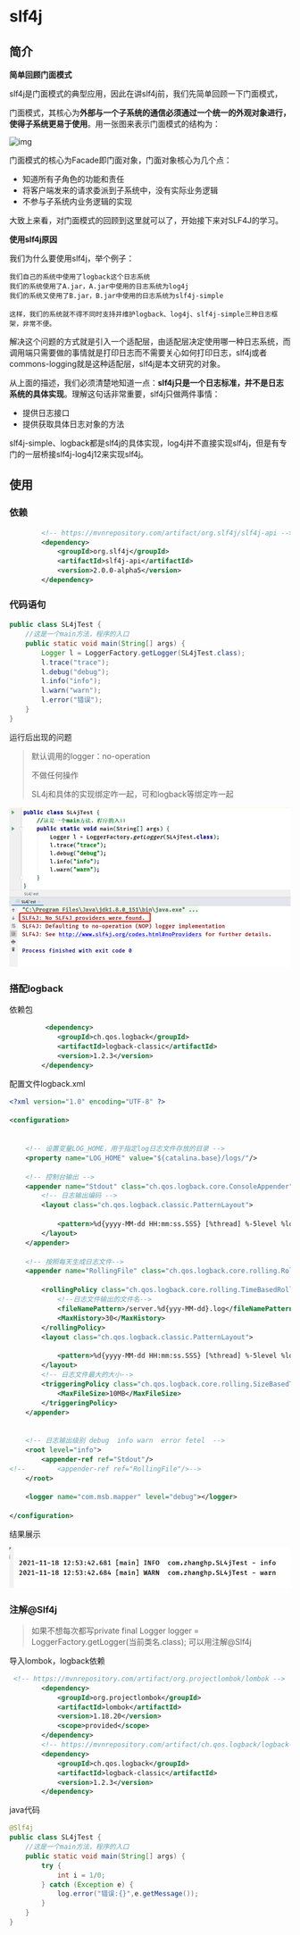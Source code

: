 # slf4j

## 简介

**简单回顾门面模式**

slf4j是门面模式的典型应用，因此在讲slf4j前，我们先简单回顾一下门面模式，

门面模式，其核心为**外部与一个子系统的通信必须通过一个统一的外观对象进行，使得子系统更易于使用**。用一张图来表示门面模式的结构为：

![img](https://images2018.cnblogs.com/blog/801753/201803/801753-20180321204740208-1670144043.png)

门面模式的核心为Facade即门面对象，门面对象核心为几个点：

- 知道所有子角色的功能和责任
- 将客户端发来的请求委派到子系统中，没有实际业务逻辑
- 不参与子系统内业务逻辑的实现

大致上来看，对门面模式的回顾到这里就可以了，开始接下来对SLF4J的学习。

**使用slf4j原因**

我们为什么要使用slf4j，举个例子：

```
我们自己的系统中使用了logback这个日志系统
我们的系统使用了A.jar，A.jar中使用的日志系统为log4j
我们的系统又使用了B.jar，B.jar中使用的日志系统为slf4j-simple

这样，我们的系统就不得不同时支持并维护logback、log4j、slf4j-simple三种日志框架，非常不便。
```

解决这个问题的方式就是引入一个适配层，由适配层决定使用哪一种日志系统，而调用端只需要做的事情就是打印日志而不需要关心如何打印日志，slf4j或者commons-logging就是这种适配层，slf4j是本文研究的对象。

从上面的描述，我们必须清楚地知道一点：**slf4j只是一个日志标准，并不是日志系统的具体实现**。理解这句话非常重要，slf4j只做两件事情：

- 提供日志接口
- 提供获取具体日志对象的方法

slf4j-simple、logback都是slf4j的具体实现，log4j并不直接实现slf4j，但是有专门的一层桥接slf4j-log4j12来实现slf4j。

## 使用

### 依赖

~~~xml
		<!-- https://mvnrepository.com/artifact/org.slf4j/slf4j-api -->
        <dependency>
            <groupId>org.slf4j</groupId>
            <artifactId>slf4j-api</artifactId>
            <version>2.0.0-alpha5</version>
        </dependency>
~~~

### 代码语句

~~~java
public class SL4jTest {
    //这是一个main方法，程序的入口
    public static void main(String[] args) {
        Logger l = LoggerFactory.getLogger(SL4jTest.class);
        l.trace("trace");
        l.debug("debug");
        l.info("info");
        l.warn("warn");
        l.error("错误");
    }
}
~~~

运行后出现的问题

> 默认调用的logger：no-operation
>
> 不做任何操作
>
> SL4j和具体的实现绑定咋一起，可和logback等绑定咋一起

![image-20211118122919280](slf4j.assets/image-20211118122919280.png)

### 搭配logback

依赖包

~~~xml
		 <dependency>
            <groupId>ch.qos.logback</groupId>
            <artifactId>logback-classic</artifactId>
            <version>1.2.3</version>
        </dependency>
~~~

配置文件logback.xml

~~~xml
<?xml version="1.0" encoding="UTF-8" ?>

<configuration>

    
    <!-- 设置变量LOG_HOME，用于指定log日志文件存放的目录 -->
    <property name="LOG_HOME" value="${catalina.base}/logs/"/>

    <!-- 控制台输出 -->
    <appender name="Stdout" class="ch.qos.logback.core.ConsoleAppender">
        <!-- 日志输出编码 -->
        <layout class="ch.qos.logback.classic.PatternLayout">

            <pattern>%d{yyyy-MM-dd HH:mm:ss.SSS} [%thread] %-5level %logger{50} -%msg%n</pattern>
        </layout>
    </appender>

    <!-- 按照每天生成日志文件-->
    <appender name="RollingFile" class="ch.qos.logback.core.rolling.RollingFileAppender">

        <rollingPolicy class="ch.qos.logback.core.rolling.TimeBasedRollingPolicy">
            <!--日志文件输出的文件名-->
            <fileNamePattern>/server.%d{yyy-MM-dd}.log</fileNamePattern>
            <MaxHistory>30</MaxHistory>
        </rollingPolicy>
        <layout class="ch.qos.logback.classic.PatternLayout">

            <pattern>%d{yyyy-MM-dd HH:mm:ss.SSS} [%thread] %-5level %logger{50} -%msg%n</pattern>
        </layout>
        <!-- 日志文件最大的大小-->
        <triggeringPolicy class="ch.qos.logback.core.rolling.SizeBasedTriggeringPolicy">
            <MaxFileSize>10MB</MaxFileSize>
        </triggeringPolicy>
    </appender>


    <!-- 日志输出级别 debug  info warn  error fetel  -->
    <root level="info">
        <appender-ref ref="Stdout"/>
<!--        <appender-ref ref="RollingFile"/>-->
    </root>

    <logger name="com.msb.mapper" level="debug"></logger>

</configuration>

~~~

结果展示

![image-20211118125442587](slf4j.assets/image-20211118125442587.png)

### 注解@Slf4j

> 如果不想每次都写private final Logger logger = LoggerFactory.getLogger(当前类名.class); 可以用注解@Slf4j

导入lombok，logback依赖

~~~xml
 <!-- https://mvnrepository.com/artifact/org.projectlombok/lombok -->
        <dependency>
            <groupId>org.projectlombok</groupId>
            <artifactId>lombok</artifactId>
            <version>1.18.20</version>
            <scope>provided</scope>
        </dependency>
        <!-- https://mvnrepository.com/artifact/ch.qos.logback/logback-classic -->
        <dependency>
            <groupId>ch.qos.logback</groupId>
            <artifactId>logback-classic</artifactId>
            <version>1.2.3</version>
        </dependency>
~~~

java代码

~~~java
@Slf4j
public class SL4jTest {
    //这是一个main方法，程序的入口
    public static void main(String[] args) {
        try {
            int i = 1/0;
        } catch (Exception e) {
            log.error("错误:{}",e.getMessage());
        }
    }
}
~~~

